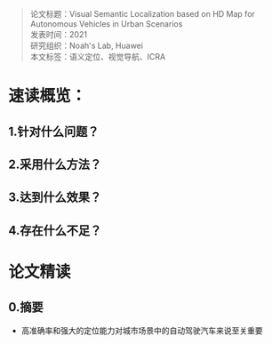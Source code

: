 >论文标题：Visual Semantic Localization based on HD Map for Autonomous Vehicles in Urban Scenarios  
发表时间：2021  
研究组织：Noah's Lab, Huawei    
本文标签：语义定位、视觉导航、ICRA


# 速读概览：
## 1.针对什么问题？ 

## 2.采用什么方法？  

## 3.达到什么效果？  

## 4.存在什么不足？



# 论文精读
## 0.摘要
* 高准确率和强大的定位能力对城市场景中的自动驾驶汽车来说至关重要